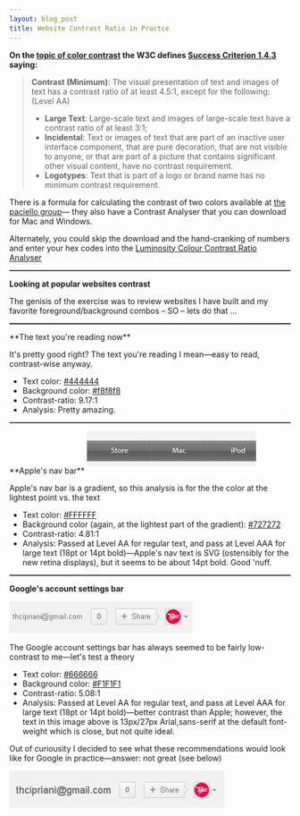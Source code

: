 ```yaml
---
layout: blog_post
title: Website Contrast Ratio in Practce
---
```

**On the [topic of color contrast](http://www.w3.org/TR/WCAG10-CSS-TECHS/#style-color-contrast 'CSS Techniques for Web Content Accessibility Guidelines 1.0') the W3C defines [Success Criterion 1.4.3](http://www.w3.org/TR/UNDERSTANDING-WCAG20/visual-audio-contrast-contrast.html 'Success Criterion 1.4.3') saying:**
>**Contrast (Minimum)**: The visual presentation of text and images of text has a contrast ratio of at least 4.5:1, except for the following: (Level AA)
>* **Large Text**: Large-scale text and images of large-scale text have a contrast ratio of at least 3:1;
>* **Incidental**: Text or images of text that are part of an inactive user interface component, that are pure decoration, that are not visible to anyone, or that are part of a picture that contains significant other visual content, have no contrast requirement.
>* **Logotypes**: Text that is part of a logo or brand name has no minimum contrast requirement.

There is a formula for calculating the contrast of two colors available at [the paciello group](http://www.paciellogroup.com/resources/contrast-analyser.html, 'Contrast Analyser')&mdash; they also have a Contrast Analyser that you can download for Mac and Windows.

Alternately, you could skip the download and the hand-cranking of numbers and enter your hex codes into the [Luminosity Colour Contrast Ratio Analyser](http://juicystudio.com/services/luminositycontrastratio.php, 'Luminosity Colour Contrast Ratio Analyser')

<hr style="border-bottom: 1px dotted #a9a9a9;" >

**Looking at popular websites contrast**

The genisis of the exercise was to review websites I have built and my favorite foreground/background combos &ndash; SO &ndash; lets do that &hellip;

<hr style="border-bottom: 1px dotted #444;" >
**The text you're reading now**

It's pretty good right? The text you're reading I mean&mdash;easy to read, contrast-wise anyway.

* Text color: [#444444](http://www.colourlovers.com/color/444444)
* Background color: [#f8f8f8](http://www.colourlovers.com/color/F8F8F8)
* Contrast-ratio: 9.17:1 
* Analysis: Pretty amazing.

<hr style="border-bottom: 1px dotted #a9a9a9;" >
**Apple's nav bar**

<img src="/images/Apple-nav-bar.png" alt="Apple's nav bar">

Apple's nav bar is a gradient, so this analysis is for the the color at the lightest point vs. the text

* Text color:  [#FFFFFF](http://www.colourlovers.com/color/FFFFFF)
* Background color (again, at the lightest part of the gradient): [#727272](http://www.colourlovers.com/color/727272)
* Contrast-ratio: 4.81:1
* Analysis: Passed at Level AA for regular text, and pass at Level AAA for large text (18pt or 14pt bold)&mdash;Apple's nav text is SVG (ostensibly for the new retina displays), but it seems to be about 14pt bold. Good 'nuff.

<hr style="border-bottom: 1px dotted #a9a9a9;" >

**Google's account settings bar**

<img src="/images/google-account-settings.png" alt="Google's account settings bar">

The Google account settings bar has always seemed to be fairly low-contrast to me&mdash;let's test a theory

* Text color:  [#666666](http://www.colourlovers.com/color/666666)
* Background color: [#F1F1F1](http://www.colourlovers.com/color/F1F1F1)
* Contrast-ratio: 5.08:1
* Analysis: Passed at Level AA for regular text, and pass at Level AAA for large text (18pt or 14pt bold)&mdash;better contrast than Apple; however, the text in this image above is 13px/27px Arial,sans-serif at the default font-weight which is close, but not quite ideal.

Out of curiousity I decided to see what these recommendations would look like for Google in practice&mdash;answer: not great (see below)

<img src="/images/google-account-settings_large.png" alt="Google's account settings bar—larger font">
